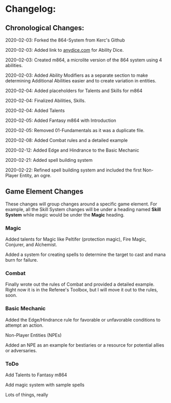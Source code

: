# Changelog:

## Chronological Changes:

2020-02-03: Forked the 864-System from Kerc's Github

2020-02-03: Added link to [anydice.com](https://anydice.com/program/19bb4) for Ability Dice.

2020-02-03: Created m864, a microlite version of the 864 system using 4 abilities.

2020-02-03: Added Ability Modifiers as a separate section to make determining Additional Abilities easier and to create variation in entities.

2020-02-04: Added placeholders for Talents and Skills for m864

2020-02-04: Finalized Abilities, Skills.

2020-02-04: Added Talents

2020-02-05: Added Fantasy m864 with Introduction

2020-02-05: Removed 01-Fundamentals as it was a duplicate file.

2020-02-08: Added Combat rules and a detailed example

2020-02-12: Added Edge and Hindrance to the Basic Mechanic

2020-02-21: Added spell building system

2020-02-22: Refined spell building system and included the first Non-Player Entity, an ogre.

## Game Element Changes

These changes will group changes around a specific game element. For example, all the Skill System changes will be under a heading named **Skill System** while magic would be under the **Magic** heading.

### Magic

Added talents for Magic like Peltifer (protection magic), Fire Magic, Conjurer, and Alchemist.

Added a system for creating spells to determine the target to cast and mana burn for failure.

### Combat

Finally wrote out the rules of Combat and provided a detailed example. Right now it is in the Referee's Toolbox, but I will move it out to the rules, soon.

### Basic Mechanic

Added the Edge/Hindrance rule for favorable or unfavorable conditions to attempt an action.

Non-Player Entities (NPEs)

Added an NPE as an example for bestiaries or a resource for potential allies or adversaries.

### ToDo

Add Talents to Fantasy m864

Add magic system with sample spells

Lots of things, really